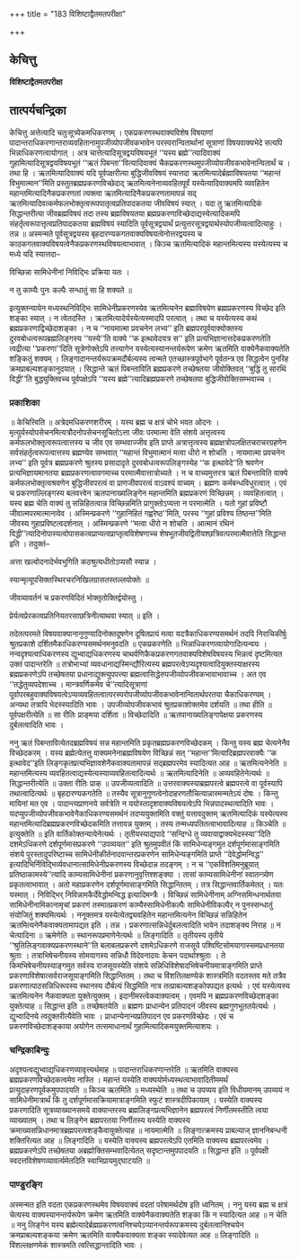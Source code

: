 +++
title = "183 विशिष्टाद्वैतमतपरीक्षा"

+++


## केचित्तु

**विशिष्टाद्वैतमतपरीक्षा**

## **तात्पर्यचन्द्रिका**

केचित्तु अत्तेत्यादि चतुःसूत्र्येकमधिकरणम् । एकप्रकरणस्थवाक्यविशेष विषयाणां पादान्तराधिकरणान्तराव्यवहितानामुपजीव्योपजीवकभावेन परस्परान्वितार्थानां सूत्राणां विषयवाक्यभेदे सत्यपि भिन्नाधिकरणत्वायोगात् । अत्र चात्तेत्यादिसूत्रद्वयविषयभूतं ‘‘यस्य ब्रह्मे’’त्यादिवाक्यं गुहामित्यादिसूत्रद्वयविषयभूतं ‘‘ऋतं पिबन्ता’’वित्यादिवाक्यं चैकप्रकरणस्थमुपजीव्योपजीवकभावेनान्वितार्थं च । तथा हि । ऋतमित्यादिवाक्यं यदि पूर्वपक्षरीत्या बुद्धिजीवविषयं स्यात्तदा ऋतमित्यादेर्ब्रह्माविषयतया ‘‘महान्तं विभुमात्मान’’मिति प्रस्तुतब्रह्मप्रकरणविच्छेदाद् ऋतमित्यनेनाव्यवहितपूर्वं यस्येत्यादिवाक्यमपि व्यवहितेन महान्तमित्यादिनैकप्रकरणतां त्यक्त्वा ऋतमित्यादिनैकप्रकरणतामापन्नं सद् ऋतमित्यादिवत्कर्मफलभोक्तृत्वरूपपातृत्वप्रतिपादकतया जीवविषयं स्यात् । यदा तु ऋतमित्यादिकं सिद्धान्तरीत्या जीवब्रह्मविषयं तदा तस्य ब्रह्मविषयतया ब्रह्मप्रकरणाविच्छेदाद्यस्येत्यादिकमपि संहर्तृत्वरूपात्तृत्वप्रतिपादकतया ब्रह्मविषयं स्यादिति पूर्वसूत्रद्वयार्थं प्रत्युत्तरसूत्रद्वयार्थस्योपजीव्यत्वादित्याहुः । तन्न ॥ अस्मन्मते पूर्वसूत्रद्वयस्य बृहदारण्यकगतवाक्यविषयत्वेनोत्तरद्वयस्य च काठकगतवाक्यविषयत्वेनैकप्रकरणस्थविषयत्वाभावात् । किञ्च ऋतमित्यादिकं महान्तमित्यस्य यस्येत्यस्य च मध्ये यदि स्यात्तदा–

विच्छिन्ना सामिधेनीनां निविद्भिः प्रक्रिया यतः ।

न तु काम्यैः पुनः कल्पैः सन्धातुं सा हि शक्यते ॥

इत्युक्तन्यायेन मध्यस्थनिविद्भिः सामिधेनीप्रकरणस्येव ऋतमित्यनेन ब्रह्माविषयेण ब्रह्मप्रकरणस्य विच्छेद इति शङ्का स्यात् । न त्वेतदस्ति । ऋतमित्यादेर्यस्येत्यस्मादपि परत्वात् । तथा च यस्येत्यस्य कथं ब्रह्मप्रकरणाद्विच्छेदाशङ्का । न च ‘‘नायमात्मा प्रवचनेन लभ्य’’ इति ब्रह्मपरपूर्ववाक्योक्तस्य दुरवबोधत्वरूपब्रह्मलिङ्गस्य ‘‘यस्ये’’ति वाक्ये ‘‘क इत्थावेदयत्र स’’ इति प्रत्यभिज्ञानात्तदेकप्रकरणतेति त्वद्रीत्या ‘‘प्रकरणा’’दिति सूत्रेणोक्तेऽपि तत्त्यागेन यस्येत्यस्यानन्तर्यरूपेण क्रमेण ऋतमिति वाक्येनैकवाक्यतेति शङ्कितुं शक्यम् । लिङ्गादानन्तर्यरूपक्रमदौर्बल्यस्य त्वन्मते एतच्छास्त्रपूर्वभागे पूर्वतन्त्र एव सिद्धत्वेन पुनरिह क्रमप्राबल्यशङ्कानुदयात् । सिद्धान्ते ऋतं पिबन्ताविति ब्रह्मप्रकरणे तच्छेषतया जीवोक्तिवत् ‘‘बुद्धिं तु सारथिं विद्धी’’ति बुद्ध्युक्तिवच्च पूर्वपक्षेऽपि ‘‘यस्य ब्रह्मे’’त्यादिब्रह्मप्रकरणे तच्छेषतया बुद्धिजीवोक्तिसम्भवाच्च ।

### **प्रकाशिका**

॥ केचित्त्विति ॥ अत्रेदमधिकरणशरीरम् । यस्य ब्रह्म च क्षत्रं चोभे भवत ओदनः । मृत्युर्यस्योपसेचनमित्यत्रौदनोपसेचनसूचितोऽत्ता जीवः परमात्मा वेति संशये अत्तृत्वस्य कर्मफलभोक्तृत्वरूपत्वात्तस्य च जीव एव सम्भवाज्जीव इति प्राप्ते अत्रात्तृत्वस्य ब्रह्मक्षत्रोपलक्षितचराचरग्रहणेन सर्वसंहर्तृत्वरूपत्वात्तस्य ब्रह्मण्येव सम्भवात् ‘‘महान्तं विभुमात्मानं मत्वा धीरो न शोचति । नायमात्मा प्रवचनेन लभ्य’’ इति पूर्वत्र ब्रह्मप्रकरणे श्रुतस्य प्रसादादृते दुरवबोधत्वरूपलिङ्गस्येह ‘‘क इत्थावेदे’’ति श्रवणेन प्रत्यभिज्ञायमानतया ब्रह्मप्रकरणत्वावगमाच्च परमात्मैवात्तात्रोच्यते । न च वाच्यमुत्तरत्र ऋतं पिबन्ताविति वाक्ये कर्मफलभोक्तृत्वश्रवणेन बुद्धिजीवपरत्वं वा प्राणजीवपरत्वं वाऽवश्यं वाच्यम् । ब्रह्मणः कर्मबन्धविधुरत्वात् । एवं च प्रकरणाल्लिङ्गस्य बलवत्त्वेन ऋतपानाख्यलिङ्गेन महान्तमिति ब्रह्मप्रकरणं विच्छिन्नम् । व्यवहितत्वात् । यस्य ब्रह्म चेति वाक्यं तु सन्निहितत्वान्न विच्छिन्नमिति प्रागुक्तोऽप्यत्ता न परमात्मेति । यतो गुहां प्रविष्टौ जीवात्मपरमात्मानावेव । अस्मिन्प्रकरणे ‘‘गुहानिहितं गह्वरेष्ठ’’मिति, परस्य ‘‘गुहां प्रविश्य तिष्ठन्त’’मिति जीवस्य गुहाप्रविष्टत्वदर्शनात् । अस्मिन्प्रकरणे ‘‘मत्वा धीरो न शोचति । आत्मानं रथिनं विद्धी’’त्यादिनोपास्यत्वोपासकत्वप्राप्यत्वप्राप्तृत्वविशेषणाच्च शेषभूतजीवद्वितीयश्छत्रिवत्परमात्मैवात्तेति सिद्धान्त इति । तदुक्तं–

अत्ता खल्वोदनादेर्भवभुगिति कठश्रुत्यधीतोऽप्यसौ स्यान्न ।

स्यान्मृत्यूपसिक्तस्थिरचरनिखिलग्रासतस्तल्लयोक्तेः ॥

जीवव्यावर्तनं च प्रकरणविदितं भोक्तृतोक्तिर्द्वयोस्तु ।

प्रेर्यत्वप्रेरकत्वप्रतिनियतरसाछत्रिनीत्याथवा स्यात् ॥ इति ।

तदेतत्परमते विषयवाक्यानानुगुण्यादिनोक्तदूषणेन दूषितप्रायं मत्वा यदत्रैकाधिकरण्यसमर्थनं तदपि निराचिकीर्षुः श्रुतप्रकाशे दर्शितमैकाधिकरण्यसमर्थनमनुवदति ॥ एकप्रकरणेति ॥ भिन्नाधिकरणत्वायोगादित्यन्वयः । नन्वदृश्यत्वाधिकरणस्य द्युभ्वाद्यधिकरणस्य चाथर्वणिकैकप्रकरणगतवाक्यविशेषविषयस्य भिन्नत्वं दृष्टमित्यत उक्तं पादान्तरेति ॥ तत्रोभाभ्यां व्यवधानाद्यस्मिन्द्यौरित्यस्य ब्रह्मपरत्वेऽप्यदृश्यत्वादियुक्तस्याक्षरस्य ब्रह्मप्रकरणेऽपि तच्छेषतया प्रधानाद्युक्त्युपपत्त्या ब्रह्मत्वासिद्धेरुपजीव्योपजीवकभावाभावाच्च । अत एव ‘‘तद्धेतुव्यपदेशाच्च । मान्त्रवर्णिकमेव चे’’त्यादिसूत्राणां पूर्वापरबहुवाक्यविषयत्वेऽप्यव्यवहितत्वात्परस्परोपजीव्योपजीवकभावेनान्वितार्थपरतया चैकाधिकरण्यम् । अन्यथा तत्रापि भेदस्स्यादिति भावः । उपजीव्योपजीवकभावं श्रुतप्रकाशोक्तमेव दर्शयति ॥ तथा हीति ॥ पूर्वपक्षरीत्येति ॥ सा रीतिः प्राङ्मया दर्शिता ॥ विच्छेदादिति ॥ ऋतपानाख्यलिङ्गापेक्षया प्रकरणस्य दुर्बलत्वादिति भावः ।

ननु ऋतं पिबन्तावित्येतदब्रह्मविषयं सन्न महान्तमिति प्रकृतब्रह्मप्रकरणविच्छेदकम् । किन्तु यस्य ब्रह्म चेत्यनेनैव विच्छेदकरम् । यस्य ब्रह्मेत्येतत्तु वाक्यमनेनाब्रह्मविषयेण विच्छिन्नं सत् ‘‘महान्त’’मित्यादिब्रह्मपरवाक्यैः ‘‘क इत्थावेद’’इति लिङ्गकृतप्रत्यभिज्ञावशेनैकवाक्यतामापन्नं सद्ब्रह्मपरमेव स्यादित्यत आह ॥ ऋतमित्यनेनेति ॥ महान्तमित्यस्य व्यवहितत्वाद्यस्येत्यस्याव्यवहितत्वादित्यर्थः ॥ ऋतमित्यादिनेति ॥ अव्यवहितेनेत्यर्थः ॥ सिद्धान्तरीत्येति ॥ उक्ता रीतिः प्राक् ॥ उपजीव्यत्वादिति ॥ उत्तरवाक्यस्याब्रह्मपरत्वे ब्रह्मपरत्वे वा पूर्वस्यापि तथात्वादित्यर्थः ॥ बृहदारण्यकगतेति ॥ तस्यैव सूत्रानुगुणत्वेनोदाहरणतौचित्यान्नास्मन्मतेऽयं दोषः । किन्तु मायिनां मत एव । पादान्त्यप्राणनये सर्वत्रेति न ययोस्तादृशवाक्यविषयत्वेऽपि भिन्नपादस्थत्वादिति भावः । यदप्युपजीव्योपजीवकभावेनैकाधिकरण्यसमर्थनं तदप्ययुक्तमिति वक्तुं यत्तावदुक्तम् ऋतमित्यादिकं यस्येत्यस्य महान्तमित्यादिब्रह्मप्रकरणविच्छेदकमिति तत्तावन्न युक्तम् । तस्य तन्मध्यपतितत्वाभावादित्याह ॥ किञ्चेति ॥ इत्युक्तेति ॥ इति वार्तिकोक्तन्यायेनेत्यर्थः । तृतीयस्याद्यपादे ‘‘सन्दिग्धे तु व्यवायाद्वाक्यभेदस्स्या’’दिति दशमेऽधिकरणे दर्शपूर्णमासप्रकरणे ‘‘उपव्ययत’’ इति श्रुतमुपवीतं किं सामिधेन्यङ्गमुत दर्शपूर्णमासाङ्गमिति संशये पुरस्तादुपरिष्टाच्च सामिधेनीकीर्तनादवान्तरप्रकरणेन सामिधेन्यङ्गमिति प्राप्ते ‘‘देवेद्धोमन्विद्ध’’ इत्यादिभिर्निविद्भिर्व्यवधानात्सामिधेनीप्रकरणस्य विच्छेदान्न तदङ्गम् । न च ‘‘एकविंशतिमनुब्रूयात् प्रतिष्ठाकामस्ये’’त्यादि काम्यसामिधेनीनां प्रकरणानुवृत्तिश्शङ्क्या । तासां काम्यसामिधेनीनां स्वातन्त्र्येण प्रकृतत्वाभावात् । अतो महाप्रकरणेन दर्शपूर्णमासाङ्गमिति सिद्धान्तितम् । तत्र सिद्धान्तवार्तिकमेतत् । यतः यस्मात् । निविद्भिर् निविन्नामकैर्देवेद्धोमन्विद्ध इत्यादिमन्त्रैः । विच्छिन्नं सामिधेनीनाम् अग्निसमिन्धनार्थतया सामिधेनीनामिकानामृचां प्रकरणं तस्मात्प्रकरणं काम्यैस्सामिधेनीकल्पैः सामिधेनीविकल्पैर् न पुनस्सन्धातुं संयोजितुं शक्यमित्यर्थः । ननूक्तमत्र यस्येत्येतद्व्यवहितेन महान्तमित्यनेन विच्छिन्नं सन्निहितेन ऋतमित्यनेनैकवाक्यतामापद्यत इति । तन्न । प्रकरणात्सन्निधेर्दुबलत्वादिति भावेन तदाशङ्क्य निराह ॥ न चेत्यादिना ॥ ऋमेणेति ॥ स्थानरूपप्रमाणेनेत्यर्थः ॥ लिङ्गादिति ॥ तृतीयस्य तृतीये ‘‘श्रुतिलिङ्गवाक्यप्रकरणस्थाने’’ति बलाबलप्रकरणे दशमेऽधिकरणे राजसूये पश्विष्टिसोमयागास्समप्रधानतया श्रुताः । तत्राभिषेचनीयस्य सोमयागस्य सन्निधौ विदेवनादयः केचन पदार्थाश्श्रुताः । ते किमभिषेचनीयस्याङ्गमुत सर्वस्य राजसूयस्येति संशये सन्निधिविशेषादभिषेचनीयमात्राङ्गमिति प्राप्ते प्रकरणाविशेषात्सर्वराजसूयाङ्गमिति सिद्धान्तितम् । तथा च विंशतिलक्षण्येकं शास्त्रमिति वदतस्तव मते तत्रैव प्रकरणात्पाठसन्निधिरूपस्य स्थानस्य दौर्बल्यं सिद्धमिति नात्र तत्प्राबल्यशङ्कोपपद्यत इत्यर्थः । एवं यस्येत्यस्य ऋतमित्यनेन नैकवाक्यता युक्तेत्युक्तम् । इदानीमस्त्वेकवाक्यत्वम् । एवमपि न ब्रह्मप्रकरणविच्छेदशङ्का युक्तेत्याह ॥ सिद्धान्त इति ॥ तच्छेषतयेति ॥ ब्रह्मणः प्राधान्येन प्रतिपादनं जीवस्य ब्रह्मगुणभूततयेत्यर्थः । द्युभ्वादिनये त्वदुक्तरीत्यैवेति भावः । प्राधान्येनान्यप्रतिपादन एव प्रकरणविच्छेदः । एवं च प्रकरणविच्छेदाशङ्काया अयोगेन तत्समाधानार्थं गुहामित्यादिकमयुक्तमित्याशयः ।

### **चन्द्रिकाबिन्दुः**

अदृश्यत्वद्युभ्वाद्यधिकरणव्यावृत्त्यर्थमाह ॥ पादान्तराधिकरणान्तरेति ॥ ऋतमिति वाक्यस्य ब्रह्मप्रकरणविच्छेदकत्वमेव नास्ति । महान्तं यस्येति वाक्ययोर्मध्यस्थत्वाभावादितीममर्थं प्रत्युदाहरणपूर्वकमुपपादयति ॥ किञ्च ऋतमिति ॥ मध्यस्थेति ॥ तथा च उपव्यय इति विधीयमानम् उपव्ययं न सामिधेनीमात्रार्थं किं तु दर्शपूर्णमासक्रियामात्राङ्गमिति स्फुटं शास्त्रदीपिकायाम् । यस्येति वाक्यस्य प्रकरणादिति सूत्रव्याख्यानसमये वाक्यान्तरस्य ब्रह्मलिङ्गप्रत्यभिज्ञानेन ब्रह्मपरत्वं निर्णीतमस्तीति त्वया व्याख्यातम् । तथा च लिङ्गेन ब्रह्मपरतया निर्णीतस्य यस्येति वाक्यस्य क्रमाख्यसन्निधानमात्रब्रह्मपरत्वशङ्कैवायुक्तेत्याह ॥ नायमात्मेति ॥ लिङ्गात्क्रमस्य प्राबल्याज् ज्ञाननिबन्धनी शक्तिरित्यत आह ॥ लिङ्गादिति ॥ यस्येति वाक्यस्य ब्रह्मपरत्वेऽपि एतमिति वाक्यस्य ब्रह्मपरत्वमेव । ब्रह्मप्रकरणेऽपि तच्छेषतया अब्रह्मोक्तिसम्भवादित्येतत् सदृष्टान्तमुपपादयति ॥ सिद्धान्त इति ॥ पूर्वपक्षी स्वदत्तविशेषणव्यावर्त्यमेतदिति स्वाभिप्रायमुद्घाटयति ॥

### **पाण्डुरङ्गि**

अस्मन्मत इति वदता एकप्रकरणस्थमेव विषयवाक्यं वदतां परेषामर्थदोष इति ध्वनितम् । ननु यस्य ब्रह्म च क्षत्रं चेत्यस्य वाक्यस्यानन्तर्यरूपेण क्रमेण ऋतमिति वाक्येनैकवाक्यतेति शङ्का किं न स्यादित्यत आह ॥ न चेति ॥ ननु लिङ्गेन यस्य ब्रह्मेत्यादेर्ब्रह्मप्रकरणत्वनिश्चयेऽप्यानन्तर्यरूपक्रमस्य दुर्बलत्वानिश्चयेन क्रमप्राबल्यशङ्कया क्रमेण ऋतमिति वाक्यैकवाक्यता शङ्का स्यादेवेत्यत आह ॥ लिङ्गादिति ॥ विंशल्लक्षणमेकं शास्त्रमति त्वत्सिद्धान्तादिति भावः ।


